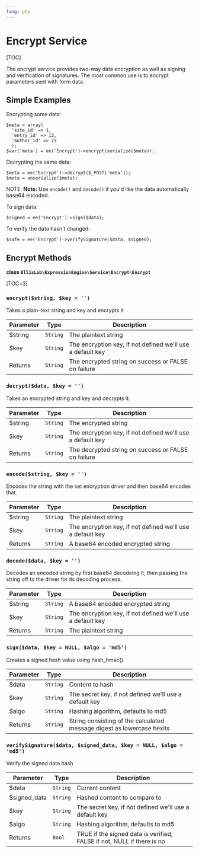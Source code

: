 ```yaml
---
lang: php
---
```


<!--
    This source file is part of the open source project
    ExpressionEngine User Guide (https://github.com/ExpressionEngine/ExpressionEngine-User-Guide)

    @link      https://expressionengine.com/
    @copyright Copyright (c) 2003-2020, Packet Tide, LLC (https://ellislab.com)
    @license   https://expressionengine.com/license Licensed under Apache License, Version 2.0
-->

# Encrypt Service

[TOC]

The encrypt service provides two-way data encryption as well as signing and verification of signatures. The most common use is to encrypt parameters sent with form data.

## Simple Examples

Encrypting some data:

    $meta = array(
      'site_id' => 1,
      'entry_id' => 12,
      'author_id' => 23
      );
    $var['meta'] = ee('Encrypt')->encrypt(serialize($meta));

Decrypting the same data:

    $meta = ee('Encrypt')->decrypt($_POST['meta']);
    $meta = unserialize($meta);

NOTE: **Note:** Use `encode()` and `decode()` if you'd like the data automatically base64 encoded.

To sign data:

    $signed = ee('Encrypt')->sign($data);

To verify the data hasn't changed:

    $safe = ee('Encrypt')->verifySignature($data, $signed);

## Encrypt Methods

**class `EllisLab\ExpressionEngine\Service\Encrypt\Encrypt`**

[TOC=3]

### `encrypt($string, $key = '')`

Takes a plain-text string and key and encrypts it

| Parameter | Type     | Description                                                |
| --------- | -------- | ---------------------------------------------------------- |
| \$string  | `String` | The plaintext string                                       |
| \$key     | `String` | The encryption key, if not defined we'll use a default key |
| Returns   | `String` | The encrypted string on success or FALSE on failure        |

### `decrypt($data, $key = '')`

Takes an encrypted string and key and decrypts it.

| Parameter | Type     | Description                                                |
| --------- | -------- | ---------------------------------------------------------- |
| \$string  | `String` | The encrypted string                                       |
| \$key     | `String` | The encryption key, if not defined we'll use a default key |
| Returns   | `String` | The decrypted string on success or FALSE on failure        |

### `encode($string, $key = '')`

Encodes the string with the set encryption driver and then base64 encodes that.

| Parameter | Type     | Description                                                |
| --------- | -------- | ---------------------------------------------------------- |
| \$string  | `String` | The plaintext string                                       |
| \$key     | `String` | The encryption key, if not defined we'll use a default key |
| Returns   | `String` | A base64 encoded encrypted string                          |

### `decode($data, $key = '')`

Decodes an encoded string by first base64 decodeing it, then passing the string off to the driver for its decoding process.

| Parameter | Type     | Description                                                |
| --------- | -------- | ---------------------------------------------------------- |
| \$string  | `String` | A base64 encoded encrypted string                          |
| \$key     | `String` | The encryption key, if not defined we'll use a default key |
| Returns   | `String` | The plaintext string                                       |

### `sign($data, $key = NULL, $algo = 'md5')`

Creates a signed hash value using hash_hmac()

| Parameter | Type     | Description                                                            |
| --------- | -------- | ---------------------------------------------------------------------- |
| \$data    | `String` | Content to hash                                                        |
| \$key     | `String` | The secret key, if not defined we'll use a default key                 |
| \$algo    | `String` | Hashing algorithm, defaults to md5                                     |
| Returns   | `String` | String consisting of the calculated message digest as lowercase hexits |

### `verifySignature($data, $signed_data, $key = NULL, $algo = 'md5')`

Verify the signed data hash

| Parameter     | Type     | Description                                                            |
| ------------- | -------- | ---------------------------------------------------------------------- |
| \$data        | `String` | Current content                                                        |
| \$signed_data | `String` | Hashed content to compare to                                           |
| \$key         | `String` | The secret key, if not defined we'll use a default key                 |
| \$algo        | `String` | Hashing algorithm, defaults to md5                                     |
| Returns       | `Bool`   | TRUE if the signed data is verified, FALSE if not, NULL if there is no |
